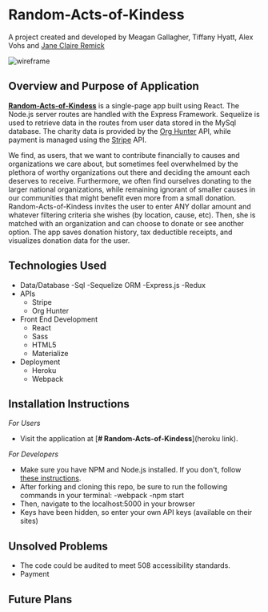 # Random-Acts-of-Kindess
A project created and developed by Meagan Gallagher, Tiffany Hyatt, Alex Vohs and [Jane Claire Remick](https://github.com/pixiephreak)

![wireframe](/public/tassets/imgs/rak_wireframe.jpg)

## Overview and Purpose of Application
[**Random-Acts-of-Kindess**](https://heroku-link-here/) is a single-page app built using React. The Node.js server routes are handled with the Express Framework. Sequelize is used to retrieve data in the routes from user data stored in the MySql database. The charity data is provided by the [Org Hunter](https://orghunter.3scale.net/) API, while payment is managed using the [Stripe](https://stripe.com/) API.

We find, as users, that we want to contribute financially to causes and organizations we care about, but sometimes feel overwhelmed by the plethora of worthy organizations out there and deciding the amount each deserves to receive. Furthermore, we often find ourselves donating to the larger national organizations, while remaining ignorant of smaller causes in our communities that might benefit even more from a small donation. Random-Acts-of-Kindess invites the user to enter ANY dollar amount and whatever filtering criteria she wishes (by location, cause, etc). Then, she is matched with an organization and can choose to donate or see another option. The app saves donation history, tax deductible receipts, and visualizes donation data for the user.

## Technologies Used

- Data/Database
  -Sql
  -Sequelize ORM
  -Express.js
  -Redux
- APIs
  - Stripe
  - Org Hunter
- Front End Development
  - React
  - Sass
  - HTML5
  - Materialize
- Deployment
  - Heroku
  - Webpack

## Installation Instructions
*For Users*
- Visit the application at [**# Random-Acts-of-Kindess**](heroku link).

*For Developers*
- Make sure you have NPM and Node.js installed. If you don't, follow [these instructions](http://blog.npmjs.org/post/85484771375/how-to-install-npm).
- After forking and cloning this repo, be sure to run the following commands in your terminal:
  -webpack
  -npm start
- Then, navigate to the localhost:5000 in your browser
- Keys have been hidden, so enter your own API keys (available on their sites)

## Unsolved Problems
- The code could be audited to meet 508 accessibility standards.
- Payment


## Future Plans
